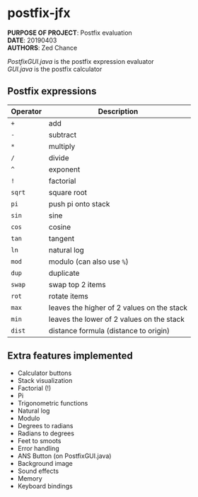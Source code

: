 # postfix-jfx

**PURPOSE OF PROJECT**: Postfix evaluation  
**DATE**: 20190403  
**AUTHORS**: Zed Chance  

*PostfixGUI.java* is the postfix expression evaluator  
*GUI.java* is the postfix calculator  

## Postfix expressions
| Operator | Description                                |
| -------- | ------------------------------------------ |
| `+`      | add                                        |
| `-`      | subtract                                   |
| `*`      | multiply                                   |
| `/`      | divide                                     |
| `^`      | exponent                                   |
| `!`      | factorial                                  |
| `sqrt`   | square root                                |
| `pi`     | push pi onto stack                         |
| `sin`    | sine                                       |
| `cos`    | cosine                                     |
| `tan`    | tangent                                    |
| `ln`     | natural log                                |
| `mod`    | modulo (can also use `%`)                  |
| `dup`    | duplicate                                  |
| `swap`   | swap top 2 items                           |
| `rot`    | rotate items                               |
| `max`    | leaves the higher of 2 values on the stack |
| `min`    | leaves the lower of 2 values on the stack  |
| `dist`   | distance formula (distance to origin)      |

## Extra features implemented
- Calculator buttons
- Stack visualization
- Factorial (!)
- Pi
- Trigonometric functions
- Natural log
- Modulo
- Degrees to radians
- Radians to degrees
- Feet to smoots
- Error handling
- ANS Button (on PostfixGUI.java)
- Background image
- Sound effects
- Memory
- Keyboard bindings
